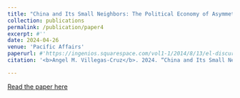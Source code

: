 ```yaml
---
title: "China and Its Small Neighbors: The Political Economy of Asymmetry, Vulnerability, and Hedging by Sung Chull Kim"
collection: publications
permalink: /publication/paper4
excerpt: #''
date: 2024-04-26
venue: 'Pacific Affairs'
paperurl: #'https://ingenios.squarespace.com/vol1-1/2014/8/13/el-discurso-de-la-iglesia-protestante-en-torno-a-la-segunda-guerra-mundial-en-la-revista-puerto-rico-evanglico-1940-1945'
citation: '<b>Angel M. Villegas-Cruz</b>. 2024. “China and Its Small Neighbors: The Political Economy of Asymmetry, Vulnerability, and Hedging by Sung Chull Kim.” <i>Pacific Affairs</i> 97 (3).'

---
```

[Read the paper here](https://pacificaffairs.ubc.ca/book-reviews/china-and-its-small-neighbors-the-political-economy-of-asymmetry-vulnerability-and-hedging-by-sung-chull-kim/)

